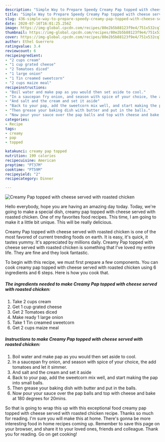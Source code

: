 ```yaml
---
description: "Simple Way to Prepare Speedy Creamy Pap topped with cheese served with roasted chicken"
title: "Simple Way to Prepare Speedy Creamy Pap topped with cheese served with roasted chicken"
slug: 436-simple-way-to-prepare-speedy-creamy-pap-topped-with-cheese-served-with-roasted-chicken
date: 2020-07-16T16:01:25.256Z
image: https://img-global.cpcdn.com/recipes/80e2b5b88123f9e4/751x532cq70/creamy-pap-topped-with-cheese-served-with-roasted-chicken-recipe-main-photo.jpg
thumbnail: https://img-global.cpcdn.com/recipes/80e2b5b88123f9e4/751x532cq70/creamy-pap-topped-with-cheese-served-with-roasted-chicken-recipe-main-photo.jpg
cover: https://img-global.cpcdn.com/recipes/80e2b5b88123f9e4/751x532cq70/creamy-pap-topped-with-cheese-served-with-roasted-chicken-recipe-main-photo.jpg
author: Ethel Guerrero
ratingvalue: 3.4
reviewcount: 6
recipeingredient:
- "2 cups cream"
- "1 cup grated cheese"
- "2 Tomatoes diced"
- "1 large onion"
- "1 Tin creamed sweetcorn"
- "2 cups maize meal"
recipeinstructions:
- "Boil water and make pap as you would then set aside to cool."
- "In a saucepan fry onion, and season with spice of your choice, the add tomatoes and let it simmer."
- "And salt and the cream and set it aside"
- "Back to your pap, add the sweetcorn mix well, and start making the pap into small balls."
- "Then grease your baking dish with butter and put in the balls."
- "Now pour your sauce over the pap balls and top with cheese and bake at 180 degrees for 20mins."
categories:
- Recipe
tags:
- creamy
- pap
- topped

katakunci: creamy pap topped 
nutrition: 199 calories
recipecuisine: American
preptime: "PT37M"
cooktime: "PT59M"
recipeyield: "2"
recipecategory: Dinner

---
```



![Creamy Pap topped with cheese served with roasted chicken](https://img-global.cpcdn.com/recipes/80e2b5b88123f9e4/751x532cq70/creamy-pap-topped-with-cheese-served-with-roasted-chicken-recipe-main-photo.jpg)

Hello everybody, hope you are having an amazing day today. Today, we're going to make a special dish, creamy pap topped with cheese served with roasted chicken. One of my favorites food recipes. This time, I am going to make it a little bit unique. This will be really delicious.

Creamy Pap topped with cheese served with roasted chicken is one of the most favored of current trending foods on earth. It is easy, it's quick, it tastes yummy. It's appreciated by millions daily. Creamy Pap topped with cheese served with roasted chicken is something that I've loved my entire life. They are fine and they look fantastic.




To begin with this recipe, we must first prepare a few components. You can cook creamy pap topped with cheese served with roasted chicken using 6 ingredients and 6 steps. Here is how you cook that.

<!--inarticleads1-->

##### The ingredients needed to make Creamy Pap topped with cheese served with roasted chicken:

1. Take 2 cups cream
1. Get 1 cup grated cheese
1. Get 2 Tomatoes diced
1. Make ready 1 large onion
1. Take 1 Tin creamed sweetcorn
1. Get 2 cups maize meal




<!--inarticleads2-->

##### Instructions to make Creamy Pap topped with cheese served with roasted chicken:

1. Boil water and make pap as you would then set aside to cool.
1. In a saucepan fry onion, and season with spice of your choice, the add tomatoes and let it simmer.
1. And salt and the cream and set it aside
1. Back to your pap, add the sweetcorn mix well, and start making the pap into small balls.
1. Then grease your baking dish with butter and put in the balls.
1. Now pour your sauce over the pap balls and top with cheese and bake at 180 degrees for 20mins.




So that is going to wrap this up with this exceptional food creamy pap topped with cheese served with roasted chicken recipe. Thanks so much for reading. I'm sure you will make this at home. There's gonna be more interesting food in home recipes coming up. Remember to save this page on your browser, and share it to your loved ones, friends and colleague. Thank you for reading. Go on get cooking!

